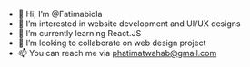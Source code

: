 - 👋 Hi, I’m @Fatimabiola
- 👀 I’m interested in website development and UI/UX designs
- 🌱 I’m currently learning React.JS
- 💞️ I’m looking to collaborate on web design project 
- 📫 You can reach me via phatimatwahab@gmail.com

<!---
Fatimabiola/Fatimabiola is a ✨ special ✨ repository because its `README.md` (this file) appears on your GitHub profile.
You can click the Preview link to take a look at your changes.
--->
